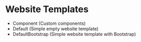 # Website Templates
* Component (Custom components)
* Default (Simple empty website template)
* DefaultBootstrap (Simple website template with Bootstrap)